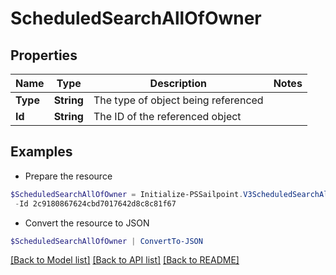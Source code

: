 # ScheduledSearchAllOfOwner
## Properties

Name | Type | Description | Notes
------------ | ------------- | ------------- | -------------
**Type** | **String** | The type of object being referenced | 
**Id** | **String** | The ID of the referenced object | 

## Examples

- Prepare the resource
```powershell
$ScheduledSearchAllOfOwner = Initialize-PSSailpoint.V3ScheduledSearchAllOfOwner  -Type IDENTITY `
 -Id 2c9180867624cbd7017642d8c8c81f67
```

- Convert the resource to JSON
```powershell
$ScheduledSearchAllOfOwner | ConvertTo-JSON
```

[[Back to Model list]](../README.md#documentation-for-models) [[Back to API list]](../README.md#documentation-for-api-endpoints) [[Back to README]](../README.md)

